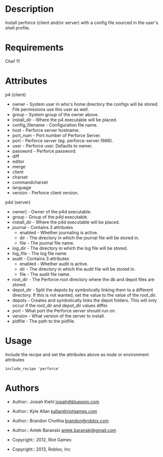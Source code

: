Description
===========

Install perforce (client and/or server) with a config file sourced in the user's shell profile.

Requirements
============

Chef 11

Attributes
==========

p4 (client)
* owner - System user in who's home directory the configs will be stored. File permissions use this user as well.
* group - System group of the owner above.
* install_dir - Where the p4 executable will be placed.
* config_filename - Configuration file name.
* host - Perforce server hostname.
* port_num - Port number of Perforce Server.
* port  - Perforce server (eg. perforce-server:1666).
* user  - Perforce user. Defaults to owner.
* password - Perforce password.
* diff
* editor
* merge
* client
* charset
* commandcharset
* language
* version - Perforce client version.

p4d (server)
* owner] - Owner of the p4d executable.
* group - Group of the p4d executable.
* install_dir - Where the p4d executable will be placed.
* journal - Contains 3 attributes
    * enabled - Whether journaling is active.
    * dir - The directory in which the journal file will be stored in.
    * file - The journal file name.
* log_dir - The directory in which the log file will be stored.
* log_file - The log file name
* audit - Contains 3 attributes
    * enabled - Whether audit is active.
    * dir - The directory in which the audit file will be stored in.
    * file - The audit file name.
* root_dir - The Perforce root directory where the db and depot files are stored.
* depot_dir - Split the depots by symbolically linking them to a different directory. If this is not wanted, set the value to the value of the root_dir.
* depots - Creates and symbolically links the depot folders. This will only occur if the root_dir and depot_dir values differ.
* port - What port the Perforce server should run on.
* version - What version of the server to install.
* pidfile - The path to the pidfile.


Usage
=====

Include the recipe and set the attributes above as node or environment attributes

    include_recipe 'perforce'

Authors
==================

- Author:: Josiah Kiehl <josiah@bluepojo.com>
- Author:: Kyle Allan <kallan@riotgames.com>
- Author:: Brandon Chothia <brandon@roblox.com>
- Author:: Antek Baranski <antek.baranski@gmail.com>

- Copyright:: 2012, Riot Games
- Copyright:: 2013, Roblox, Inc
